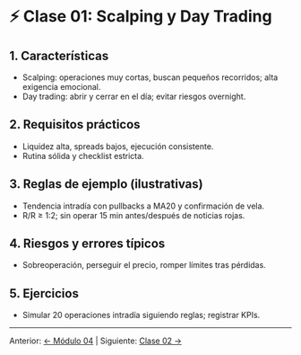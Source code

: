 # ⚡ Clase 01: Scalping y Day Trading

## 1. Características
- Scalping: operaciones muy cortas, buscan pequeños recorridos; alta exigencia emocional.
- Day trading: abrir y cerrar en el día; evitar riesgos overnight.

## 2. Requisitos prácticos
- Liquidez alta, spreads bajos, ejecución consistente.
- Rutina sólida y checklist estricta.

## 3. Reglas de ejemplo (ilustrativas)
- Tendencia intradía con pullbacks a MA20 y confirmación de vela.
- R/R ≥ 1:2; sin operar 15 min antes/después de noticias rojas.

## 4. Riesgos y errores típicos
- Sobreoperación, perseguir el precio, romper límites tras pérdidas.

## 5. Ejercicios
- Simular 20 operaciones intradía siguiendo reglas; registrar KPIs.

---
Anterior: [← Módulo 04](../04_Gestion_de_Riesgos_y_Capital/README.md) | Siguiente: [Clase 02 →](Clase_02_Swing_y_Positional_Trading.md)
